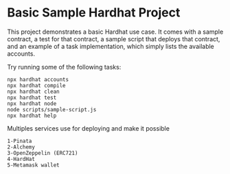 # Basic Sample Hardhat Project

This project demonstrates a basic Hardhat use case. It comes with a sample contract, a test for that contract, a sample script that deploys that contract, and an example of a task implementation, which simply lists the available accounts.

Try running some of the following tasks:

```shell
npx hardhat accounts
npx hardhat compile
npx hardhat clean
npx hardhat test
npx hardhat node
node scripts/sample-script.js
npx hardhat help
```
Multiples services use for deploying and make it possible
```
1-Pinata
2-Alchemy
3-OpenZeppelin (ERC721)
4-HardHat
5-Metamask wallet
```
